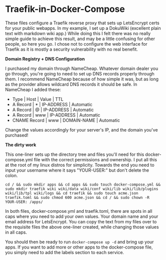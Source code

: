 # Traefik-in-Docker-Compose

These files configure a Traefik reverse proxy that sets up LetsEncrypt certs for your public webapps. In my example, I set up a DokuWiki (excellent plain text with markdown wiki app.) While doing this I felt there was no really simple guide to achieve this result, and may be a little confusing for other people, so here you go. I chose not to configure the web interface for Traefik as it is mostly a security vulnerability with no real benefit.

**Domain Registry + DNS Configuration**

I purchased my domain through NameCheap. Whatever domain dealer you go through, you're going to need to set up DNS records properly through them. I recommend NameCheap because of how simple it was, but as long as the provider allows wildcard DNS records it should be safe. In NameCheap I added these:

 - Type | Host | Value | TTL
 - A Record | * | IP-ADDRESS | Automatic
 - A Record | @ | IP-ADDRESS | Automatic
 - A Record | www | IP-ADDRESS | Automatic
 - CNAME Record | www | DOMAIN-NAME | Automatic
 
 Change the values accordingly for your server's IP, and the domain you've purchased!

**The dirty work**

This one-liner sets up the directory tree and files you'll need for this docker-compose.yml file with the correct permissions and ownership. I put all this at the root of my linux distros for simplicity. Towards the end you need to input your username where it says "YOUR-USER:" but don't delete the colon.

`cd / && sudo mkdir apps && cd apps && sudo touch docker-compose.yml && sudo mkdir traefik wiki wiki/data wiki/conf wiki/lib wiki/lib/plugins wiki/lib/tpl wiki/logs && cd traefik && sudo touch acme.json traefik.toml && sudo chmod 600 acme.json && cd / && sudo chown -R YOUR-USER: /apps/`

In both files, docker-compose.yml and traefik.toml, there are spots in all caps where you need to add your own values. Your domain name and your email address for LetsEncrypt. You can copy the text from my files over to the requisite files the above one-liner created, while changing those values in all caps.

You should then be ready to run `docker-compose up -d` and bring up your apps. If you want to add more or other apps to the docker-compose file, you simply need to add the labels section to each service.
